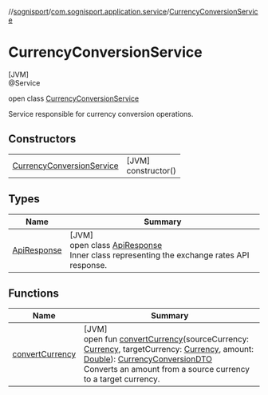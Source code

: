 //[sognisport](../../../index.md)/[com.sognisport.application.service](../index.md)/[CurrencyConversionService](index.md)

# CurrencyConversionService

[JVM]\
@Service

open class [CurrencyConversionService](index.md)

Service responsible for currency conversion operations.

## Constructors

| | |
|---|---|
| [CurrencyConversionService](-currency-conversion-service.md) | [JVM]<br>constructor() |

## Types

| Name | Summary |
|---|---|
| [ApiResponse](-api-response/index.md) | [JVM]<br>open class [ApiResponse](-api-response/index.md)<br>Inner class representing the exchange rates API response. |

## Functions

| Name | Summary |
|---|---|
| [convertCurrency](convert-currency.md) | [JVM]<br>open fun [convertCurrency](convert-currency.md)(sourceCurrency: [Currency](../../com.sognisport.domain.model/-currency/index.md), targetCurrency: [Currency](../../com.sognisport.domain.model/-currency/index.md), amount: [Double](https://kotlinlang.org/api/latest/jvm/stdlib/kotlin/-double/index.html)): [CurrencyConversionDTO](../../com.sognisport.application.dto/-currency-conversion-d-t-o/index.md)<br>Converts an amount from a source currency to a target currency. |
